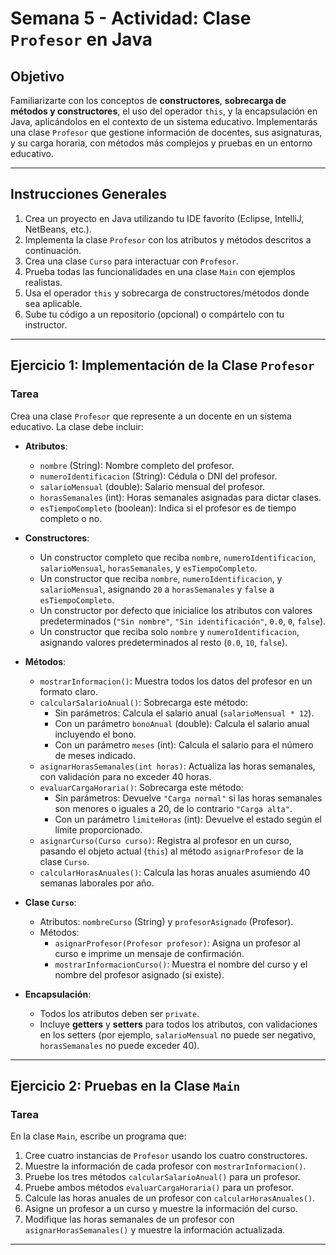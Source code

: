 # Semana 5 - Actividad: Clase `Profesor` en Java

## Objetivo
Familiarizarte con los conceptos de **constructores**, **sobrecarga de métodos y constructores**, el uso del operador `this`, y la encapsulación en Java, aplicándolos en el contexto de un sistema educativo. Implementarás una clase `Profesor` que gestione información de docentes, sus asignaturas, y su carga horaria, con métodos más complejos y pruebas en un entorno educativo.

---

## Instrucciones Generales
1. Crea un proyecto en Java utilizando tu IDE favorito (Eclipse, IntelliJ, NetBeans, etc.).
2. Implementa la clase `Profesor` con los atributos y métodos descritos a continuación.
3. Crea una clase `Curso` para interactuar con `Profesor`.
4. Prueba todas las funcionalidades en una clase `Main` con ejemplos realistas.
5. Usa el operador `this` y sobrecarga de constructores/métodos donde sea aplicable.
6. Sube tu código a un repositorio (opcional) o compártelo con tu instructor.

---

## Ejercicio 1: Implementación de la Clase `Profesor`

### Tarea
Crea una clase `Profesor` que represente a un docente en un sistema educativo. La clase debe incluir:

- **Atributos**:
  - `nombre` (String): Nombre completo del profesor.
  - `numeroIdentificacion` (String): Cédula o DNI del profesor.
  - `salarioMensual` (double): Salario mensual del profesor.
  - `horasSemanales` (int): Horas semanales asignadas para dictar clases.
  - `esTiempoCompleto` (boolean): Indica si el profesor es de tiempo completo o no.

- **Constructores**:
  - Un constructor completo que reciba `nombre`, `numeroIdentificacion`, `salarioMensual`, `horasSemanales`, y `esTiempoCompleto`.
  - Un constructor que reciba `nombre`, `numeroIdentificacion`, y `salarioMensual`, asignando `20` a `horasSemanales` y `false` a `esTiempoCompleto`.
  - Un constructor por defecto que inicialice los atributos con valores predeterminados (`"Sin nombre"`, `"Sin identificación"`, `0.0`, `0`, `false`).
  - Un constructor que reciba solo `nombre` y `numeroIdentificacion`, asignando valores predeterminados al resto (`0.0`, `10`, `false`).

- **Métodos**:
  - `mostrarInformacion()`: Muestra todos los datos del profesor en un formato claro.
  - `calcularSalarioAnual()`: Sobrecarga este método:
    - Sin parámetros: Calcula el salario anual (`salarioMensual * 12`).
    - Con un parámetro `bonoAnual` (double): Calcula el salario anual incluyendo el bono.
    - Con un parámetro `meses` (int): Calcula el salario para el número de meses indicado.
  - `asignarHorasSemanales(int horas)`: Actualiza las horas semanales, con validación para no exceder 40 horas.
  - `evaluarCargaHoraria()`: Sobrecarga este método:
    - Sin parámetros: Devuelve `"Carga normal"` si las horas semanales son menores o iguales a 20, de lo contrario `"Carga alta"`.
    - Con un parámetro `limiteHoras` (int): Devuelve el estado según el límite proporcionado.
  - `asignarCurso(Curso curso)`: Registra al profesor en un curso, pasando el objeto actual (`this`) al método `asignarProfesor` de la clase `Curso`.
  - `calcularHorasAnuales()`: Calcula las horas anuales asumiendo 40 semanas laborales por año.

- **Clase `Curso`**:
  - Atributos: `nombreCurso` (String) y `profesorAsignado` (Profesor).
  - Métodos:
    - `asignarProfesor(Profesor profesor)`: Asigna un profesor al curso e imprime un mensaje de confirmación.
    - `mostrarInformacionCurso()`: Muestra el nombre del curso y el nombre del profesor asignado (si existe).

- **Encapsulación**:
  - Todos los atributos deben ser `private`.
  - Incluye **getters** y **setters** para todos los atributos, con validaciones en los setters (por ejemplo, `salarioMensual` no puede ser negativo, `horasSemanales` no puede exceder 40).

---

## Ejercicio 2: Pruebas en la Clase `Main`

### Tarea
En la clase `Main`, escribe un programa que:

1. Cree cuatro instancias de `Profesor` usando los cuatro constructores.
2. Muestre la información de cada profesor con `mostrarInformacion()`.
3. Pruebe los tres métodos `calcularSalarioAnual()` para un profesor.
4. Pruebe ambos métodos `evaluarCargaHoraria()` para un profesor.
5. Calcule las horas anuales de un profesor con `calcularHorasAnuales()`.
6. Asigne un profesor a un curso y muestre la información del curso.
7. Modifique las horas semanales de un profesor con `asignarHorasSemanales()` y muestre la información actualizada.


---
